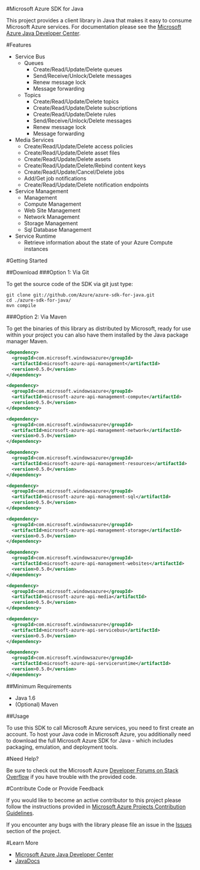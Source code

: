 #Microsoft Azure SDK for Java

This project provides a client library in Java that makes it easy to consume Microsoft Azure services. For documentation please see the [Microsoft Azure Java Developer Center](http://azure.microsoft.com/en-us/develop/java/).

#Features


* Service Bus
    * Queues
        * Create/Read/Update/Delete queues
        * Send/Receive/Unlock/Delete messages
        * Renew message lock
        * Message forwarding
    * Topics
        * Create/Read/Update/Delete topics
        * Create/Read/Update/Delete subscriptions
        * Create/Read/Update/Delete rules
        * Send/Receive/Unlock/Delete messages
        * Renew message lock
        * Message forwarding
* Media Services
    * Create/Read/Update/Delete access policies
    * Create/Read/Update/Delete asset files
    * Create/Read/Update/Delete assets
    * Create/Read/Update/Delete/Rebind content keys
    * Create/Read/Update/Cancel/Delete jobs
    * Add/Get job notifications
    * Create/Read/Update/Delete notification endpoints
* Service Management
    * Management
    * Compute Management
    * Web Site Management
    * Network Management
    * Storage Management
    * Sql Database Management
* Service Runtime
    * Retrieve information about the state of your Azure Compute instances


#Getting Started

##Download
###Option 1: Via Git

To get the source code of the SDK via git just type:

    git clone git://github.com/Azure/azure-sdk-for-java.git
    cd ./azure-sdk-for-java/
    mvn compile

###Option 2: Via Maven

To get the binaries of this library as distributed by Microsoft, ready for use
within your project you can also have them installed by the Java package manager Maven.

```xml
<dependency>
  <groupId>com.microsoft.windowsazure</groupId>
  <artifactId>microsoft-azure-api-management</artifactId>
  <version>0.5.0</version>
</dependency>
```
```xml
<dependency>
  <groupId>com.microsoft.windowsazure</groupId>
  <artifactId>microsoft-azure-api-management-compute</artifactId>
  <version>0.5.0</version>
</dependency>
```
```xml
<dependency>
  <groupId>com.microsoft.windowsazure</groupId>
  <artifactId>microsoft-azure-api-management-network</artifactId>
  <version>0.5.0</version>
</dependency>
```
```xml
<dependency>
  <groupId>com.microsoft.windowsazure</groupId>
  <artifactId>microsoft-azure-api-management-resources</artifactId>
  <version>0.5.0</version>
</dependency>
```
```xml
<dependency>
  <groupId>com.microsoft.windowsazure</groupId>
  <artifactId>microsoft-azure-api-management-sql</artifactId>
  <version>0.5.0</version>
</dependency>
```
```xml
<dependency>
  <groupId>com.microsoft.windowsazure</groupId>
  <artifactId>microsoft-azure-api-management-storage</artifactId>
  <version>0.5.0</version>
</dependency>
```
```xml
<dependency>
  <groupId>com.microsoft.windowsazure</groupId>
  <artifactId>microsoft-azure-api-management-websites</artifactId>
  <version>0.5.0</version>
</dependency>
```
```xml
<dependency>
  <groupId>com.microsoft.windowsazure</groupId>
  <artifactId>microsoft-azure-api-media</artifactId>
  <version>0.5.0</version>
</dependency>
```
```xml
<dependency>
  <groupId>com.microsoft.windowsazure</groupId>
  <artifactId>microsoft-azure-api-servicebus</artifactId>
  <version>0.5.0</version>
</dependency>
```
```xml
<dependency>
  <groupId>com.microsoft.windowsazure</groupId>
  <artifactId>microsoft-azure-api-serviceruntime</artifactId>
  <version>0.5.0</version>
</dependency>
```

##Minimum Requirements

* Java 1.6
* (Optional) Maven


##Usage

To use this SDK to call Microsoft Azure services, you need to first create an
account.  To host your Java code in Microsoft Azure, you additionally need to download
the full Microsoft Azure SDK for Java - which includes packaging, emulation, and
deployment tools.


#Need Help?

Be sure to check out the Microsoft Azure [Developer Forums on Stack Overflow](http://go.microsoft.com/fwlink/?LinkId=234489) if you have trouble with the provided code.

#Contribute Code or Provide Feedback

If you would like to become an active contributor to this project please follow the instructions provided in [Microsoft Azure Projects Contribution Guidelines](http://azure.github.com/guidelines.html).

If you encounter any bugs with the library please file an issue in the [Issues](https://github.com/Azure/azure-sdk-for-java/issues) section of the project.

#Learn More

* [Microsoft Azure Java Developer Center](http://azure.microsoft.com/en-us/develop/java/)
* [JavaDocs](http://dl.windowsazure.com/javadoc/)

